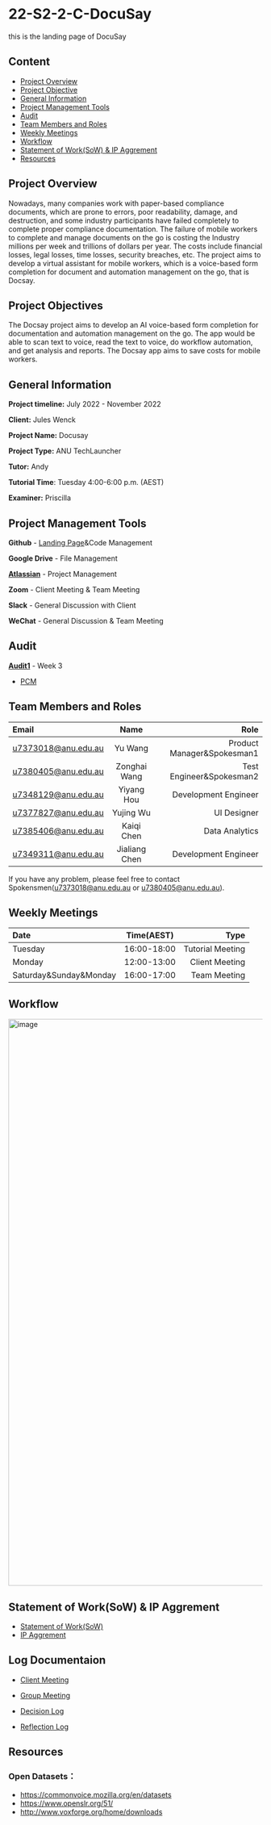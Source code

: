 # 22-S2-2-C-DocuSay
this is the landing page of DocuSay

## Content

* [Project Overview](https://github.com/BubblesWang101/22-S2-2-C-DocuSay/blob/main/README.md#project-overview)
* [Project Objective](https://github.com/BubblesWang101/22-S2-2-C-DocuSay/blob/main/README.md#project-objectives)
* [General Information](https://github.com/BubblesWang101/22-S2-2-C-DocuSay/blob/main/README.md#general-information)
* [Project Management Tools](https://github.com/BubblesWang101/22-S2-2-C-DocuSay/blob/main/README.md#project-management-tools)
* [Audit](https://github.com/BubblesWang101/22-S2-2-C-DocuSay/blob/main/README.md#audit)
* [Team Members and Roles](https://github.com/BubblesWang101/22-S2-2-C-DocuSay/blob/main/README.md#team-members-and-roles)
* [Weekly Meetings](https://github.com/BubblesWang101/22-S2-2-C-DocuSay/blob/main/README.md#weekly-meetings)
* [Workflow](https://github.com/BubblesWang101/22-S2-2-C-DocuSay/blob/main/README.md#workflow)
* [Statement of Work(SoW) & IP Aggrement](https://github.com/BubblesWang101/22-S2-2-C-DocuSay/blob/main/README.md#statement-of-worksow--ip-aggrement)
* [Resources](https://github.com/BubblesWang101/22-S2-2-C-DocuSay/blob/main/README.md#resources)

## Project Overview

Nowadays, many companies work with paper-based compliance documents, which are prone to errors, poor readability, damage, and destruction, and some industry participants have failed completely to complete proper compliance documentation. The failure of mobile workers to complete and manage documents on the go is costing the Industry millions per week and trillions of dollars per year. The costs include financial losses, legal losses, time losses, security breaches, etc. The project aims to develop a virtual assistant for mobile workers, which is a voice-based form completion for document and automation management on the go, that is Docsay.


## Project Objectives

The Docsay project aims to develop an AI voice-based form completion for documentation
and automation management on the go. The app would be able to scan text to voice, read the text to voice, do workflow automation, and get analysis and reports. The Docsay app aims to save costs for mobile workers.


## General Information
**Project timeline:** July 2022 - November 2022

**Client:**  Jules Wenck

**Project Name:** Docusay

**Project Type:**  ANU TechLauncher

**Tutor:** Andy

**Tutorial Time**: Tuesday 4:00-6:00 p.m. (AEST)

**Examiner:** Priscilla


## Project Management Tools
**Github** - [Landing Page](https://github.com/BubblesWang101/22-S2-2-C-DocuSay)&Code Management

**Google Drive** - File Management

**[Atlassian](https://docusay-mvp.atlassian.net/jira/software/projects/DOC/boards/1)** - Project Management

**Zoom** - Client Meeting & Team Meeting

**Slack** - General Discussion with Client

**WeChat** - General Discussion & Team Meeting

## Audit
**[Audit1](https://drive.google.com/drive/folders/1LKmv4bn2qMarV6J3dHBgiLgeadFUe-Ff?usp=sharing)** - Week 3
- [PCM](https://docs.google.com/document/d/1wKaGLU-btniIPDEmaW6Yr_Af_EKCXhaA/edit?usp=sharing&ouid=113058906544221492467&rtpof=true&sd=true)


## Team Members and Roles

| Email        |      Name      |                   Role |
|:-----------|:--------------:|-----------------------:|
| u7373018@anu.edu.au |   Yu Wang    |      Product Manager&Spokesman1 |
| u7380405@anu.edu.au | Zonghai Wang |          Test Engineer&Spokesman2 |
| u7348129@anu.edu.au |  Yiyang Hou  | Development Engineer |
| u7377827@anu.edu.au |  Yujing Wu   |        UI Designer |
| u7385406@anu.edu.au |  Kaiqi Chen   |        Data Analytics |
| u7349311@anu.edu.au |  Jialiang Chen   |        Development Engineer |

If you have any problem, please feel free to contact Spokensmen(u7373018@anu.edu.au or u7380405@anu.edu.au).

## Weekly Meetings

| Date       |      Time(AEST)      |                   Type |
|:-----------|:--------------:|-----------------------:|
| Tuesday |   16:00-18:00    |      Tutorial Meeting |
| Monday | 12:00-13:00 |          Client Meeting |
| Saturday&Sunday&Monday |  16:00-17:00  | Team Meeting |

## Workflow

<img width="1124" alt="image" src="https://user-images.githubusercontent.com/102635768/183288344-fc797d3a-064e-4dae-9e46-36a8fe9034c9.png">


## Statement of Work(SoW) & IP Aggrement
* [Statement of Work(SoW)](https://docs.google.com/document/d/1LO3mduzcDH0hMewKPyiFOWcb-KsVyFemUsI9OshUnsg/edit?usp=sharing)
* [IP Aggrement](https://docs.google.com/document/d/1KWnY-Mu_YgNJXAjQXBI4JyFMWHIEvIUf/edit?usp=sharing&ouid=113058906544221492467&rtpof=true&sd=true)

## Log Documentaion

* [Client Meeting](https://drive.google.com/drive/folders/1banZwxRuo6mF4O48660VpAarxsGCCGvu?usp=sharing)

* [Group Meeting](https://drive.google.com/drive/folders/155b_l6kY5Keyj04WEgtxBJMT9QldqLJ3?usp=sharing)

* [Decision Log](https://docs.google.com/spreadsheets/d/1Iqg1cr03mHQ8mjV4K1RtVOxKEGgUUwRGGmWJf-lLM4M/edit?usp=sharing)

* [Reflection Log](https://docs.google.com/spreadsheets/d/1GGrTUWTYBK2BI44p9r5sFpu0BAp9f6RMeIxqHIhLiSE/edit?usp=sharing)

## Resources

### Open Datasets：
* https://commonvoice.mozilla.org/en/datasets
* https://www.openslr.org/51/
* http://www.voxforge.org/home/downloads


